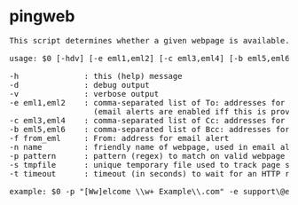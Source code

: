 pingweb
=======

<pre>
This script determines whether a given webpage is available.

usage: $0 [-hdv] [-e eml1,eml2] [-c eml3,eml4] [-b eml5,eml6] [-f from_eml] [-n name] [-p pattern] [-s tmpfile] [-t timeout] url

-h              : this (help) message  
-d              : debug output  
-v              : verbose output  
-e eml1,eml2    : comma-separated list of To: addresses for email alert  
                  (email alerts are enabled iff this is provided)  
-c eml3,eml4    : comma-separated list of Cc: addresses for email alert  
-b eml5,eml6    : comma-separated list of Bcc: addresses for email alert  
-f from_eml     : From: address for email alert  
-n name         : friendly name of webpage, used in email alerts  
-p pattern      : pattern (regex) to match on valid webpage  
-s tmpfile      : unique temporary file used to track page status between runs  
-t timeout      : timeout (in seconds) to wait for an HTTP response  

example: $0 -p "[Ww]elcome \\w+ Example\\.com" -e support\@example.com -c boss\@example.com,qa\@example.com -f monitor\@example.com http://www.example.com/
</pre>
